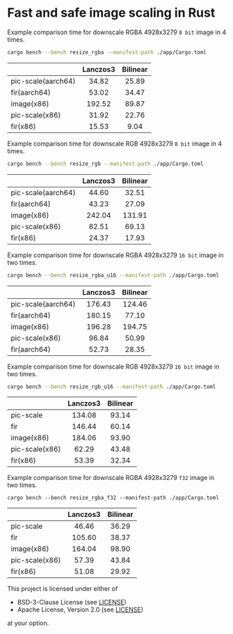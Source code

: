 # Fast and safe image scaling in Rust

Example comparison time for downscale RGBA 4928x3279 `8 bit` image in 4 times.

```bash
cargo bench --bench resize_rgba --manifest-path ./app/Cargo.toml
```

|                    | Lanczos3 | Bilinear |
|--------------------|:--------:|:--------:|
| pic-scale(aarch64) |  34.82   |  25.89   |
| fir(aarch64)       |  53.02   |  34.47   |
| image(x86)         |  192.52  |  89.87   |
| pic-scale(x86)     |  31.92   |  22.76   |
| fir(x86)           |  15.53   |   9.04   |

Example comparison time for downscale RGB 4928x3279 `8 bit` image in 4 times.

```bash
cargo bench --bench resize_rgb --manifest-path ./app/Cargo.toml
```

|                    | Lanczos3 | Bilinear |
|--------------------|:--------:|:--------:|
| pic-scale(aarch64) |  44.60   |  32.51   |
| fir(aarch64)       |  43.23   |  27.09   |
| image(x86)         |  242.04  |  131.91  |
| pic-scale(x86)     |  82.51   |  69.13   |
| fir(x86)           |  24.37   |  17.93   |

Example comparison time for downscale RGBA 4928x3279 `16 bit` image in two times.

```bash
cargo bench --bench resize_rgba_u16 --manifest-path ./app/Cargo.toml
```

|                    | Lanczos3 | Bilinear |
|--------------------|:--------:|:--------:|
| pic-scale(aarch64) |  176.43  |  124.46  |
| fir(aarch64)       |  180.15  |  77.10   |
| image(x86)         |  196.28  |  194.75  |
| pic-scale(x86)     |  96.84   |  50.99   |
| fir(aarch64)       |  52.73   |  28.35   |

Example comparison time for downscale RGB 4928x3279 `16 bit` image in two times.

```bash
cargo bench --bench resize_rgb_u16 --manifest-path ./app/Cargo.toml
```

|                | Lanczos3 | Bilinear |
|----------------|:--------:|:--------:|
| pic-scale      |  134.08  |  93.14   |
| fir            |  146.44  |  60.14   |
| image(x86)     |  184.06  |  93.90   |
| pic-scale(x86) |  62.29   |  43.48   |
| fir(x86)       |  53.39   |  32.34   |

Example comparison time for downscale RGBA 4928x3279 `f32` image in two times.

```angular2html
cargo bench --bench resize_rgba_f32 --manifest-path ./app/Cargo.toml
```

|                | Lanczos3 | Bilinear |
|----------------|:--------:|:--------:|
| pic-scale      |  46.46   |  36.29   |
| fir            |  105.60  |  38.37   |
| image(x86)     |  164.04  |  98.90   |
| pic-scale(x86) |  57.39   |  43.84   |
| fir(x86)       |  51.08   |  29.92   |

This project is licensed under either of

- BSD-3-Clause License (see [LICENSE](LICENSE.md))
- Apache License, Version 2.0 (see [LICENSE](LICENSE-APACHE.md))

at your option.
